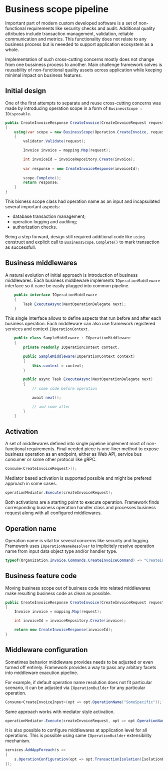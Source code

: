 # Business scope pipeline

Important part of modern custom developed software is a set of non-functional requirements like security checks and audit. Additional quality attributes include transaction management, validation, reliable communication and metrics. This functionality  does not relate to any business process but is neeeded to support application ecosystem as a whole. 

Implementation of such cross-cutting concerns mostly does not change from one bussiness process to another. Main challenge framework solves is reusability of non-functional quality assets across application while keeping minimal impact on business features.

## Initial design

One of the first attempts to separate and reuse cross-cutting concerns was made by introducing operation scope in a form of `BusinessScope : IDisposable`. 

```C#
public CreateInvoiceResponse CreateInvoice(CreateInvoiceRequest request)
{
    using(var scope = new BusinessScope(Operation.CreateInvoice, request))
    {
        validator.Validate(request);

        Invoice invoice = mapping.Map(request);

        int invoiceId = invoiceRepository.Create(invoice);
        
        var response = new CreateInvoiceResponse(invoiceId);
        
        scope.Complete();
        return response;
    }
}
```

This bisness scope class had operation name as an input and incapsulated several important aspects:
- database transaction management;
- operation logging and auditing;
- authorization checks.

Being a step forward, design still required additional code like `using` construct and explicit call to `BusinessScope.Complete()` to mark transaction as successfull.

## Business middlewares

A natural evolution of initial approach is introduction of business middlewares. Each business middleware implements `IOperationMiddleware` interface so it cane be easily plugged into common pipeline.

```C#
    public interface IOperationMiddleware
    {
        Task ExecuteAsync(NextOperationDelegate next);
    }
```

This single interface allows to define aspects that run before and after each business operation. Each middleware can also use framework registered services and context `IOperationContext`.

```C#
    public class SampleMiddleware : IOperationMiddleware
    {
        private readonly IOperationContext context;

        public SampleMiddleware(IOperationContext context)
        {
            this.context = context;
        }

        public async Task ExecuteAsync(NextOperationDelegate next)
        {
            // some code before operation

            await next();

            // and some after
        }
    }
```

## Activation 

A set of middlewares defined into single pipeline implement most of non-functional requirements. Final needed piece is one-liner method to expose business operation as an endpoint, either as Web API, service bus consumer or some other protocol like gRPC.

```C#
Consume<CreateInvoiceRequest>();
```

Mediator based activation is supported possible and might be prefered approach in some cases.

```C#
operationMediator.Execute(createInvoiceRequest);
```

Both activations are a starting point to execute operation. Framework finds corresponding business operation handler class and processes business request along with all configured middlewares.

## Operation name

Operation name is vital for several concerns like security and logging. Framework uses `IOperationNameResolver` to implicitely resolve operation name from input data object type and/or handler type.

```C#
typeof(Organization.Invoice.Commands.CreateInvoiceCommand) => "CreateInvoice";
```

## Business feature code

Moving business scope out of business code into related middlewares make resulting business code as clean as possible. 

```C#
public CreateInvoiceResponse CreateInvoice(CreateInvoiceRequest request)
{
    Invoice invoice = mapping.Map(request);

    int invoiceId = invoiceRepository.Create(invoice);

    return new CreateInvoiceResponse(invoiceId);
}
```

## Middleware configuration

Sometimes behavior middleware provides needs to be adjusted or even turned off entirely. Framework provides a way to pass any arbitary facets into middleware exacution pipeline.

For example, if default operation name resolution does not fit particular scenario, it can be adjusted via `IOperationBuilder` for any particular operation.

```C#
Consume<CreateInvoiceInput>(opt => opt.OperationName("SomeSpecific"));
```

Same approach works with mediator style activation.

```C#
operationMediator.Execute(createInvoiceRequest, opt => opt.OperationName("SomeSpecific"));
```

It is also possible to configure middlewares at application level for all operations. This is possible using same `IOperationBuilder` extensibility mechanism.

```C#
services.AddAppForeach(s => 
{
    s.OperationConfiguration(opt => opt.TransactionIsolation(IsolationLevel.Serializable));
});
```

